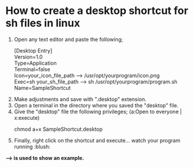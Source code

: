 <h1>How to create a desktop shortcut for sh files in linux</h1>
<ol>
<li>Open any text editor and paste the following;
  <p>
    [Desktop Entry]<br/>
    Version=1.0<br/>
    Type=Application<br/>
    Terminal=false<br/>
    Icon=your_icon_file_path  --> /usr/opt/yourprogram/icon.png<br/>
    Exec=sh your_sh_file_path --> sh /usr/opt/yourprogram/program.sh<br/>
    Name=SampleShortcut
	</p>
</li>
<li>Make adjustments and save with ".desktop" extension.</li>
<li>Open a terminal in the directory where you saved the "desktop" file.</li>
<li>Give the "desktop" file the following privileges; (a:Open to everyone | x:execute)
		<p>chmod a+x SampleShortcut.desktop</p>
</li>
<li>Finally, right click on the shortcut and execute... watch your program running :blush:</li>
</ol>
<strong>--> is used to show an example.</strong>
